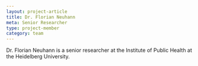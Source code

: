 ```yaml
---
layout: project-article
title: Dr. Florian Neuhann
meta: Senior Researcher
type: project-member
category: team
---
```


Dr. Florian Neuhann is a senior researcher at the Institute of Public Health at the Heidelberg University.
